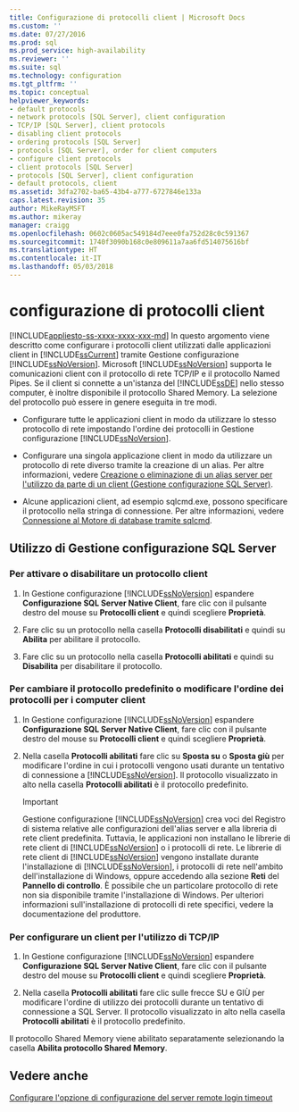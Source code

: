 ```yaml
---
title: Configurazione di protocolli client | Microsoft Docs
ms.custom: ''
ms.date: 07/27/2016
ms.prod: sql
ms.prod_service: high-availability
ms.reviewer: ''
ms.suite: sql
ms.technology: configuration
ms.tgt_pltfrm: ''
ms.topic: conceptual
helpviewer_keywords:
- default protocols
- network protocols [SQL Server], client configuration
- TCP/IP [SQL Server], client protocols
- disabling client protocols
- ordering protocols [SQL Server]
- protocols [SQL Server], order for client computers
- configure client protocols
- client protocols [SQL Server]
- protocols [SQL Server], client configuration
- default protocols, client
ms.assetid: 3dfa2702-ba65-43b4-a777-6727846e133a
caps.latest.revision: 35
author: MikeRayMSFT
ms.author: mikeray
manager: craigg
ms.openlocfilehash: 0602c0605ac549184d7eee0fa752d28c0c591367
ms.sourcegitcommit: 1740f3090b168c0e809611a7aa6fd514075616bf
ms.translationtype: HT
ms.contentlocale: it-IT
ms.lasthandoff: 05/03/2018
---
```

# <a name="configure-client-protocols"></a>configurazione di protocolli client
[!INCLUDE[appliesto-ss-xxxx-xxxx-xxx-md](../../includes/appliesto-ss-xxxx-xxxx-xxx-md.md)]
  In questo argomento viene descritto come configurare i protocolli client utilizzati dalle applicazioni client in [!INCLUDE[ssCurrent](../../includes/sscurrent-md.md)] tramite Gestione configurazione [!INCLUDE[ssNoVersion](../../includes/ssnoversion-md.md)]. Microsoft [!INCLUDE[ssNoVersion](../../includes/ssnoversion-md.md)] supporta le comunicazioni client con il protocollo di rete TCP/IP e il protocollo Named Pipes. Se il client si connette a un'istanza del [!INCLUDE[ssDE](../../includes/ssde-md.md)] nello stesso computer, è inoltre disponibile il protocollo Shared Memory. La selezione del protocollo può essere in genere eseguita in tre modi.  
  
-   Configurare tutte le applicazioni client in modo da utilizzare lo stesso protocollo di rete impostando l'ordine dei protocolli in Gestione configurazione [!INCLUDE[ssNoVersion](../../includes/ssnoversion-md.md)].  
  
-   Configurare una singola applicazione client in modo da utilizzare un protocollo di rete diverso tramite la creazione di un alias. Per altre informazioni, vedere [Creazione o eliminazione di un alias server per l'utilizzo da parte di un client &#40;Gestione configurazione SQL Server&#41;](../../database-engine/configure-windows/create-or-delete-a-server-alias-for-use-by-a-client.md).  
  
-   Alcune applicazioni client, ad esempio sqlcmd.exe, possono specificare il protocollo nella stringa di connessione. Per altre informazioni, vedere [Connessione al Motore di database tramite sqlcmd](../../relational-databases/scripting/sqlcmd-connect-to-the-database-engine.md).  
  
##  <a name="SSMSProcedure"></a> Utilizzo di Gestione configurazione SQL Server  
  
###  <a name="EnableDisable"></a> Per attivare o disabilitare un protocollo client  
  
1.  In Gestione configurazione [!INCLUDE[ssNoVersion](../../includes/ssnoversion-md.md)] espandere **Configurazione SQL Server Native Client**, fare clic con il pulsante destro del mouse su **Protocolli client** e quindi scegliere **Proprietà**.  
  
2.  Fare clic su un protocollo nella casella **Protocolli disabilitati** e quindi su **Abilita** per abilitare il protocollo.  
  
3.  Fare clic su un protocollo nella casella **Protocolli abilitati** e quindi su **Disabilita** per disabilitare il protocollo.  
  
###  <a name="ChangeDefault"></a> Per cambiare il protocollo predefinito o modificare l'ordine dei protocolli per i computer client  
  
1.  In Gestione configurazione [!INCLUDE[ssNoVersion](../../includes/ssnoversion-md.md)] espandere **Configurazione SQL Server Native Client**, fare clic con il pulsante destro del mouse su **Protocolli client** e quindi scegliere **Proprietà**.  
  
2.  Nella casella **Protocolli abilitati** fare clic su **Sposta su** o **Sposta giù** per modificare l'ordine in cui i protocolli vengono usati durante un tentativo di connessione a [!INCLUDE[ssNoVersion](../../includes/ssnoversion-md.md)]. Il protocollo visualizzato in alto nella casella **Protocolli abilitati** è il protocollo predefinito.  
  
    > [!IMPORTANT]  
    >  Gestione configurazione [!INCLUDE[ssNoVersion](../../includes/ssnoversion-md.md)] crea voci del Registro di sistema relative alle configurazioni dell'alias server e alla libreria di rete client predefinita. Tuttavia, le applicazioni non installano le librerie di rete client di [!INCLUDE[ssNoVersion](../../includes/ssnoversion-md.md)] o i protocolli di rete. Le librerie di rete client di [!INCLUDE[ssNoVersion](../../includes/ssnoversion-md.md)] vengono installate durante l'installazione di [!INCLUDE[ssNoVersion](../../includes/ssnoversion-md.md)], i protocolli di rete nell'ambito dell'installazione di Windows, oppure accedendo alla sezione **Reti** del **Pannello di controllo**. È possibile che un particolare protocollo di rete non sia disponibile tramite l'installazione di Windows. Per ulteriori informazioni sull'installazione di protocolli di rete specifici, vedere la documentazione del produttore.  
  
###  <a name="Configure"></a> Per configurare un client per l'utilizzo di TCP/IP  
  
1.  In Gestione configurazione [!INCLUDE[ssNoVersion](../../includes/ssnoversion-md.md)] espandere **Configurazione SQL Server Native Client**, fare clic con il pulsante destro del mouse su **Protocolli client** e quindi scegliere **Proprietà**.  
  
2.  Nella casella **Protocolli abilitati** fare clic sulle frecce SU e GIÙ per modificare l'ordine di utilizzo dei protocolli durante un tentativo di connessione a SQL Server. Il protocollo visualizzato in alto nella casella **Protocolli abilitati** è il protocollo predefinito.  
  
 Il protocollo Shared Memory viene abilitato separatamente selezionando la casella **Abilita protocollo Shared Memory**.  
  
## <a name="see-also"></a>Vedere anche  
 [Configurare l'opzione di configurazione del server remote login timeout](../../database-engine/configure-windows/configure-the-remote-login-timeout-server-configuration-option.md)  
  
  
